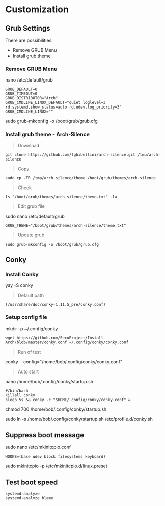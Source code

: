 # Customization

## Grub Settings 

There are possibilities:
- Remove GRUB Menu 
- Install grub theme

### Remove GRUB Menu 

nano /etc/default/grub

    GRUB_DEFAULT=0
    GRUB_TIMEOUT=0
    GRUB_DISTRIBUTOR="Arch"
    GRUB_CMDLINE_LINUX_DEFAULT="quiet loglevel=3 rd.systemd.show_status=auto rd.udev.log_priority=3"
    GRUB_CMDLINE_LINUX=""

sudo grub-mkconfig -o /boot/grub/grub.cfg

### Install grub theme - Arch-Silence

> Download 

    git clone https://github.com/fghibellini/arch-silence.git /tmp/arch-silence


> Copy 

    sudo cp -TR /tmp/arch-silence/theme /boot/grub/themes/arch-silence

> Check 

    ls "/boot/grub/themes/arch-silence/theme.txt" -la


> Edit grub file 

sudo nano /etc/default/grub

    GRUB_THEME="/boot/grub/themes/arch-silence/theme.txt"

> Update grub

    sudo grub-mkconfig -o /boot/grub/grub.cfg

## Conky

### Install Conky

yay -S conky

> Default path 
> 
    (/usr/share/doc/conky-1.11.5_pre/conky.conf)

### Setup config file

mkdir -p ~/.config/conky

    wget https://github.com/SecuProject/Install-Arch/blob/master/conky.conf ~/.config/conky/conky.conf

> Run of test

conky --config="/home/bob/.config/conky/conky.conf"

> Auto start


nano /home/bob/.config/conky/startup.sh

    #/bin/bash
    killall conky
    sleep 5s && conky -c "$HOME/.config/conky/conky.conf" &


chmod 700 /home/bob/.config/conky/startup.sh

sudo ln -s /home/bob/.config/conky/startup.sh /etc/profile.d/conky.sh

## Suppress boot message 

sudo nano /etc/mkinitcpio.conf

    HOOKS=(base udev block filesystems keyboard)

sudo mkinitcpio -p /etc/mkinitcpio.d/linux.preset

## Test boot speed 

    systemd-analyze
    systemd-analyze blame
